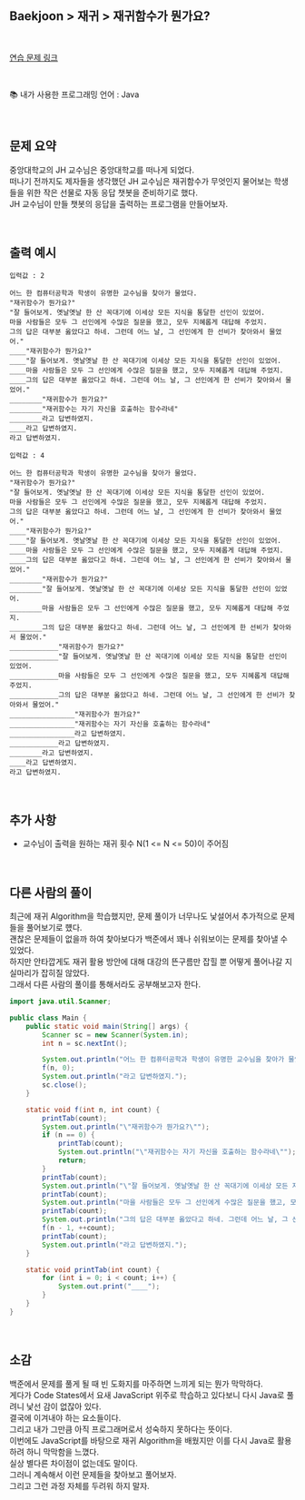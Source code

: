 ## **Baekjoon > 재귀 > 재귀함수가 뭔가요?**

</br>

[연습 문제 링크](https://www.acmicpc.net/problem/17478)

</br>

:books: 내가 사용한 프로그래밍 언어 : Java

</br>

## 문제 요약

중앙대학교의 JH 교수님은 중앙대학교를 떠나게 되었다.  
떠나기 전까지도 제자들을 생각했던 JH 교수님은 재귀함수가 무엇인지 물어보는 학생들을 위한 작은 선물로 자동 응답 챗봇을 준비하기로 했다.  
JH 교수님이 만들 챗봇의 응답을 출력하는 프로그램을 만들어보자.

</br>

## 출력 예시

```
입력값 : 2
```

```
어느 한 컴퓨터공학과 학생이 유명한 교수님을 찾아가 물었다.
"재귀함수가 뭔가요?"
"잘 들어보게. 옛날옛날 한 산 꼭대기에 이세상 모든 지식을 통달한 선인이 있었어.
마을 사람들은 모두 그 선인에게 수많은 질문을 했고, 모두 지혜롭게 대답해 주었지.
그의 답은 대부분 옳았다고 하네. 그런데 어느 날, 그 선인에게 한 선비가 찾아와서 물었어."
____"재귀함수가 뭔가요?"
____"잘 들어보게. 옛날옛날 한 산 꼭대기에 이세상 모든 지식을 통달한 선인이 있었어.
____마을 사람들은 모두 그 선인에게 수많은 질문을 했고, 모두 지혜롭게 대답해 주었지.
____그의 답은 대부분 옳았다고 하네. 그런데 어느 날, 그 선인에게 한 선비가 찾아와서 물었어."
________"재귀함수가 뭔가요?"
________"재귀함수는 자기 자신을 호출하는 함수라네"
________라고 답변하였지.
____라고 답변하였지.
라고 답변하였지.
```

```
입력값 : 4
```

```
어느 한 컴퓨터공학과 학생이 유명한 교수님을 찾아가 물었다.
"재귀함수가 뭔가요?"
"잘 들어보게. 옛날옛날 한 산 꼭대기에 이세상 모든 지식을 통달한 선인이 있었어.
마을 사람들은 모두 그 선인에게 수많은 질문을 했고, 모두 지혜롭게 대답해 주었지.
그의 답은 대부분 옳았다고 하네. 그런데 어느 날, 그 선인에게 한 선비가 찾아와서 물었어."
____"재귀함수가 뭔가요?"
____"잘 들어보게. 옛날옛날 한 산 꼭대기에 이세상 모든 지식을 통달한 선인이 있었어.
____마을 사람들은 모두 그 선인에게 수많은 질문을 했고, 모두 지혜롭게 대답해 주었지.
____그의 답은 대부분 옳았다고 하네. 그런데 어느 날, 그 선인에게 한 선비가 찾아와서 물었어."
________"재귀함수가 뭔가요?"
________"잘 들어보게. 옛날옛날 한 산 꼭대기에 이세상 모든 지식을 통달한 선인이 있었어.
________마을 사람들은 모두 그 선인에게 수많은 질문을 했고, 모두 지혜롭게 대답해 주었지.
________그의 답은 대부분 옳았다고 하네. 그런데 어느 날, 그 선인에게 한 선비가 찾아와서 물었어."
____________"재귀함수가 뭔가요?"
____________"잘 들어보게. 옛날옛날 한 산 꼭대기에 이세상 모든 지식을 통달한 선인이 있었어.
____________마을 사람들은 모두 그 선인에게 수많은 질문을 했고, 모두 지혜롭게 대답해 주었지.
____________그의 답은 대부분 옳았다고 하네. 그런데 어느 날, 그 선인에게 한 선비가 찾아와서 물었어."
________________"재귀함수가 뭔가요?"
________________"재귀함수는 자기 자신을 호출하는 함수라네"
________________라고 답변하였지.
____________라고 답변하였지.
________라고 답변하였지.
____라고 답변하였지.
라고 답변하였지.
```

</br>

## 추가 사항

- 교수님이 출력을 원하는 재귀 횟수 N(1 <= N <= 50)이 주어짐

</br>

## 다른 사람의 풀이

최근에 재귀 Algorithm을 학습했지만, 문제 풀이가 너무나도 낯설어서 추가적으로 문제들을 풀어보기로 헀다.  
괜찮은 문제들이 없을까 하여 찾아보다가 백준에서 꽤나 쉬워보이는 문제를 찾아낼 수 있었다.  
하지만 안타깝게도 재귀 활용 방안에 대해 대강의 뜬구름만 잡힐 뿐 어떻게 풀어나갈 지 실마리가 잡히질 않았다.  
그래서 다른 사람의 풀이를 통해서라도 공부해보고자 한다.

```java
import java.util.Scanner;

public class Main {
	public static void main(String[] args) {
        Scanner sc = new Scanner(System.in);
        int n = sc.nextInt();

        System.out.println("어느 한 컴퓨터공학과 학생이 유명한 교수님을 찾아가 물었다.");
        f(n, 0);
        System.out.println("라고 답변하였지.");
        sc.close();
    }

    static void f(int n, int count) {
        printTab(count);
        System.out.println("\"재귀함수가 뭔가요?\"");
        if (n == 0) {
            printTab(count);
            System.out.println("\"재귀함수는 자기 자신을 호출하는 함수라네\"");
            return;
        }
        printTab(count);
        System.out.println("\"잘 들어보게. 옛날옛날 한 산 꼭대기에 이세상 모든 지식을 통달한 선인이 있었어.");
        printTab(count);
        System.out.println("마을 사람들은 모두 그 선인에게 수많은 질문을 했고, 모두 지혜롭게 대답해 주었지.");
        printTab(count);
        System.out.println("그의 답은 대부분 옳았다고 하네. 그런데 어느 날, 그 선인에게 한 선비가 찾아와서 물었어.\"");
        f(n - 1, ++count);
        printTab(count);
        System.out.println("라고 답변하였지.");
    }

    static void printTab(int count) {
        for (int i = 0; i < count; i++) {
            System.out.print("____");
        }
    }
}
```

</br>

## 소감

백준에서 문제를 풀게 될 때 빈 도화지를 마주하면 느끼게 되는 뭔가 막막하다.  
게다가 Code States에서 요새 JavaScript 위주로 학습하고 있다보니 다시 Java로 풀려니 낯선 감이 없잖아 있다.  
결국에 이겨내야 하는 요소들이다.  
그리고 내가 그만큼 아직 프로그래머로서 성숙하지 못하다는 뜻이다.  
이번에도 JavaScript를 바탕으로 재귀 Algorithm을 배웠지만 이를 다시 Java로 활용하려 하니 막막함을 느꼈다.  
실상 별다른 차이점이 없는데도 말이다.  
그러니 계속해서 이런 문제들을 찾아보고 풀어보자.  
그리고 그런 과정 자체를 두려워 하지 말자.

